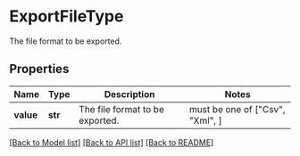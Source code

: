 # ExportFileType

The file format to be exported.

## Properties
Name | Type | Description | Notes
------------ | ------------- | ------------- | -------------
**value** | **str** | The file format to be exported. |  must be one of ["Csv", "Xml", ]

[[Back to Model list]](../README.md#documentation-for-models) [[Back to API list]](../README.md#documentation-for-api-endpoints) [[Back to README]](../README.md)


